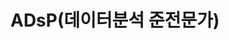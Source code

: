 ---
title: "ADsP(데이터분석 준전문가)"
layout: archive
permalink: categories/etc/adsp
author_profile: true
sidebar_main: true
---
